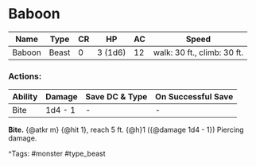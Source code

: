 # Baboon

| Name | Type | CR | HP | AC | Speed |
|------|------|----|----|----|-------|
| Baboon | Beast | 0 | 3 (1d6) | 12 | walk: 30 ft., climb: 30 ft. |

### Actions:

| Ability | Damage | Save DC & Type | On Successful Save |
|---------|--------|----------------|--------------------|
| Bite | 1d4 - 1 | - | - |


**Bite.** {@atkr m} {@hit 1}, reach 5 ft. {@h}1 ({@damage 1d4 - 1}) Piercing damage.

^Tags: #monster #type_beast